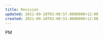 ```yaml
---
title: Revision
updated: 2021-09-18T03:00:57.0000000+12:00
created: 2021-09-18T03:00:53.0000000+12:00
---
```


PM
